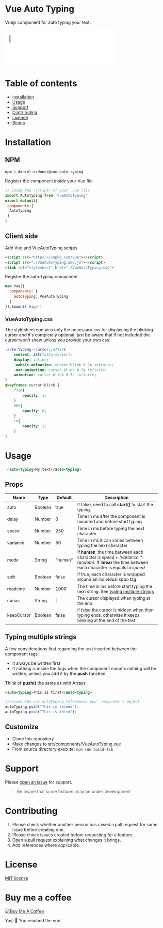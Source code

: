 # Vue Auto Typing

Vuejs component for auto typing your text.

![auto typing text](./screenshots/sample.gif)

# Table of contents

* [Installation](#installation)
* [Usage](#usage)
* [Support](#support)
* [Contributing](#contributing)
* [License](#license)
* [Bonus](#user-content-buy-me-a-coffe)

# Installation

## NPM

```npm
npm i daniel-ordonez@vue-auto-typing
```

Register the component inside your Vue file

```javascript
// Insde the <script> of your .vue file
import AutoTyping from 'VueAutoTyping'
export default{
 components:{
  AutoTyping
 }
}
```

## Client side

Add Vue and VueAutoTyping scripts
```html
<script src="https://unpkg.com/vue"></script>
<script src="./VueAutoTyping.umd.js"></script>
<link rel="stylesheet" href="./VueAutoTyping.css">
```

Register the auto-typing component

```javascript
new Vue({
  components: {
    autoTyping: VueAutoTyping
  }
}).$mount('#app')
```

### VueAutoTyping.css

The stylesheet contains only the necessary css for displaying the blinking cursor and it's completely optional, just be aware that if not included the cursor won't show unless you provide your own css.

``` css
.auto-typing--cursor::after{
    content: attr(data-cursor);
    display: inline;
    -webkit-animation: cursor-blink 0.7s infinite;
    -moz-animation: cursor-blink 0.7s infinite;
    animation: cursor-blink 0.7s infinite;
}
@keyframes cursor-blink {
    from{
        opacity: 1;
    }
    50%{
        opacity: 0;
    }
    to{
        opacity: 1;
    }
}
```



# Usage

```html
 <auto-typing>My text</auto-typing>
```

## Props
| Name     | Type    | Default   | Description |
|----------|---------|-----------|-------------|
|auto      |Boolean  |true       |If false, need to call **start()** to start the typing.
|delay     |Number   |0          |Time in ms after the component is mounted and before start typing|
|speed     |Number   |250        |Time in ms before typing the next character|
|variance  |Number   |50         |Time in ms it can varies between typing the next character|
|mode      |String   |"human"    |If **human**, the time between each character is _speed + (variance * random)_. If **linear** the time between each character is equals to _speed_|
|split     |Boolean  |false       |If true, each character is wrapped around an individual _span_ tag|
|readtime  |Number   |1000       |The time in ms before start typing the next string. See [typing multiple strings](#typing-multiple-strings)|
|cursor    |String   |&#124;     |The cursor displayed when typing at the end|
|keepCursor|Boolean  |false      |if false the cursor is hidden when then typing ends, otherwise it keeps blinking at the end of the text|

## Typing multiple strings

A few considerations first regarding the text inserted between the component tags:
* It always be written first
* If nothing is inside the tags when the component mounts nothing will be written, unless you add it by the **push** function.

Think of **push()** the same as with Arrays
```html
<auto-typing>This is first</auto-typing>
```
```javascript
//assume the var autoTyping references your component's object
autoTyping.push("This is second");
autoTyping.push("This is third");
```


## Customize

* Clone this repository
* Make changes to src/components/VueAutoTyping.vue
* From source directory execute: `npm run build-lib`

# Support

Please [open an issue](https://github.com/daniel-ordonez/vue-chatui/issuess/new) for support.

>Be aware that some features may be under development

# Contributing

1. Please check whether another person has raised a pull request for same issue before creating one.
2. Please check issues created before requesting for a feature.
3. Open a pull request explaining what changes it brings.
4. Add references where applicable.

# License

[MIT license](https://tldrlegal.com/license/mit-license)

# Buy me a coffee

<a href="https://www.buymeacoffee.com/danielordonez" target="_blank"><img src="https://www.buymeacoffee.com/assets/img/custom_images/orange_img.png" alt="Buy Me A Coffee" style="height: auto !important;width: auto !important;" ></a>

Yay! 🎉 You reached the end.